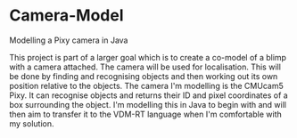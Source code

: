 # Camera-Model
Modelling a Pixy camera in Java

This project is part of a larger goal which is to create a co-model of a blimp with a camera attached.
The camera will be used for localisation. This will be done by finding and recognising objects and then working out its own position relative to the objects.
The camera I'm modelling is the CMUcam5 Pixy. It can recognise objects and returns their ID and pixel coordinates of a box surrounding the object.
I'm modelling this in Java to begin with and will then aim to transfer it to the VDM-RT language when I'm comfortable with my solution.
